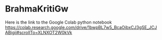 # BrahmaKritiGw
Here is the link to the Google Colab python notebook
https://colab.research.google.com/drive/1bwpBL7w5_BcaOibxCJ3gSE_JCJABigii#scrollTo=XLNXOT2W0kVk
